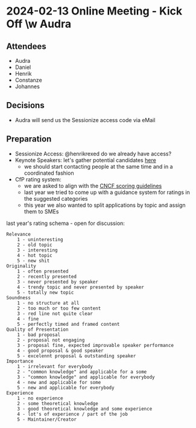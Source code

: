 # 2024-02-13 Online Meeting - Kick Off \w Audra

## Attendees

- Audra
- Daniel
- Henrik
- Constanze
- Johannes

## Decisions

- Audra will send us the Sessionize access code via eMail

## Preparation

- Sessionize Access: @henrikrexed do we already have access?
- Keynote Speakers: let's gather potential candidates [here](https://github.com/orgs/cloud-native-austria/projects/6)
  - we should start contacting people at the same time and in a coordinated fashion
- CfP rating system:
  - we are asked to align with the [CNCF scoring guidelines](https://events.linuxfoundation.org/archive/2022/kubecon-cloudnativecon-europe/program/scoring-guidelines/)
  - last year we tried to come up with a guidance system for ratings in the suggested categories
  - this year we also wanted to split applications by topic and assign them to SMEs

last year's rating schema - open for discussion:
```
Relevance
    1 - uninteresting
    2 - old topic
    3 - interesting
    4 - hot topic
    5 - new shit
Originality
    1 - often presented
    2 - recently presented
    3 - never presented by speaker
    4 - trendy topic and never presented by speaker
    5 - totally new topic
Soundness
    1 - no structure at all
    2 - too much or too few content
    3 - red line not quite clear
    4 - fine
    5 - perfectly timed and framed content
Quality of Presentation
    1 - bad proposal
    2 - proposal not engaging
    3 - proposal fine, expected improvable speaker performance
    4 - good proposal & good speaker
    5 - excelennt proposal & outstanding speaker
Importance
    1 - irrelevant for everybody
    2 - "common knowledge" and applicable for a some
    3 - "common knowledge" and applicable for everybody
    4 - new and applicable for some
    5 - new and applicable for everybody
Experience
    1 - no experience
    2 - some theoretical knowledge
    3 - good theoretical knowledge and some experience
    4 - lot's of experience / part of the job
    5 - Maintainer/Creator
```
